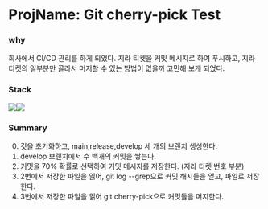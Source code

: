 # ProjName: Git cherry-pick Test


### why
회사에서 CI/CD 관리를 하게 되었다. 지라 티켓을 커밋 메시지로 하여 푸시하고, 지라 티켓의 일부분만 골라서 머지할 수 있는 방법이 없을까 고민해 보게 되었다.
    
    
### Stack
<img src="https://img.shields.io/badge/Git-F05032?style=for-the-badge&logo=git&logoColor=white"><img src="https://img.shields.io/badge/Python-3776AB?style=for-the-badge&logo=python&logoColor=white">
    
    
### Summary
0. 깃을 초기화하고, main,release,develop 세 개의 브랜치 생성한다.
1. develop 브랜치에서 수 백개의 커밋을 쌓는다.
2. 커밋을 70% 확률로 선택하여 커밋 메시지를 저장한다. (지라 티켓 번호 부분)
3. 2번에서 저장한 파일을 읽어, git log --grep으로 커밋 해시들을 얻고, 파일로 저장한다.
4. 3번에서 저장한 파일을 읽어 git cherry-pick으로 커밋들을 머지한다.
